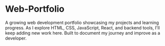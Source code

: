 # Web-Portfolio
A growing web development portfolio showcasing my projects and learning progress. As I explore HTML, CSS, JavaScript, React, and backend tools, I'll keep adding new work here. Built to document my journey and improve as a developer.
